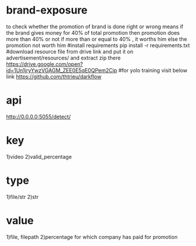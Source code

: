 # brand-exposure
to check whether the promotion of brand is done right or wrong means if the brand gives money for 40% of total promotion then promotion does more than 40% or not if more than or equal to 40% , it worths him else the promotion not worth him
#install requirements
pip install -r requirements.txt
#download resource file from drive link and put it on advertisement/resources/ and extract zip there
https://drive.google.com/open?id=1Un1jryYwzVGAGM_ZEE0E5qE0QPem2Cip
#for yolo training visit below link
https://github.com/thtrieu/darkflow
# api
http://0.0.0.0:5055/detect/
# key
1)video
2)valid_percentage
# type
1)file/str
2)str
# value
1)file, filepath
2)percentage for which company has paid for promotion